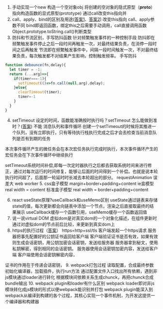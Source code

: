 1. 手动实现一个new
构造一个空对象obj
将创建的空对象的隐式原型（__proto__）指向构造函数的显式原型(prototype)
通过call改变this指向并
2. call、apply、bind的区别及用途([答案1](https://juejin.cn/post/6844903496253177863#heading-7)、[答案2](https://juejin.cn/post/6844903906279964686))
改变this指向
call、apply参数不同
bind即返回函数，绑定this之后需要手动调用，call直接调用函数
Object.prototype.toString.call()判断类型
3. 防抖和节流区别，手写防抖函数
针对频繁触发事件的一种控制手段
防抖即在频繁触发事件停止之后一段时间再触发一次，对最终结果负责，在消停一段时间之后再触发
节流即在频繁触发事件中，间隔一段时间触发一次，不对最终结果负责，每次触发都不对结果产生影响，控制触发频率。
手写防抖
```js
function debounce(fn,delay){
  let timer = -1;
  return (...arg)=>{
    if(timer===-1){
      setTimeout(()=>fn.call(null,arg),delay);
    }else{
      clearTimeout(timer);
      timer=-1      
    }
  }
}
```
4. setTimeout 设定的时间，函数能准确按时执行吗？setTimeout 怎么能做到准时？([答案](https://www.cnblogs.com/taohuaya/p/14754652.html))
不能
消息队列和事件循环
创建一个setTimeout的时候将其推进一个队列，没有立即执行，只有等待执行栈执行完成之后才会去检查当前消息队列是否有到期的任务

本次事件循环产生的微任务会在本次宏任务执行完成时执行，本次事件循环产生的宏任务会在下次事件循环中继续执行

setTimeout系统时间补偿,即每一次定时器执行之后都去获取系统时间来进行修正，通过对每次运行的时间修复，能够让后面的时间得到一个补偿。也就是说本轮执行时间超了，后面那一轮延时时长减去本轮超出的部分。
requestAnimation 误差大
web worker
5. css盒子模型
margin+border+padding+content
ie盒模型 real width = content
标准盒子模型 real width = border+padding+content

6. react useState原理?useCallback和useMemo区别
useState通过链表来存储state的值，每次更新都会向链表中添加一个节点，渲染之后直接取最终的结果展示
useCallback缓存一个函数引用，useMemo缓存一个函数返回值
7. 说一说virtual DOM
虚拟dom是对真实dom的一个对象化描述，在组件更新时通过对虚拟dom的节点前后比较，来更新到真实dom上
8. https的执行过程（[答案](https://www.cnblogs.com/xiaolincoding/p/14274353.html)）
https=http+ssl/tls
客户端发起一个https请求
服务器把事先配置好的公钥证书返回给客户端
客户端验证证书是否有效，如果有效则生成会话密钥，用公钥加密会话密钥，发送给服务器
服务器拿到秘文，使用私钥解密，得到相同的会话密钥。
服务器使用会话密钥加密内容，发送给客户端
客户端使用会话密钥解密内容，

证书的作用在于传递会话密钥，
9. webpack打包过程
读取配置，合成最终参数
初始化编译器，加载插件，执行run方法
通过配置文件入口找出所有依赖，遇到非js模块通过loader进行转化
根据模块间依赖关系生成chunck，再把chunck合成bundle输出
10. webpack plugin和loader有什么区别
webpack loader即对非js模块转化成js模块的形式以便webpack能识别并打包
webpack plugin能深入到webpack从编译到构建的各个过程，其核心实现一个事件机制，为开发这提供一个编译器和构建器

